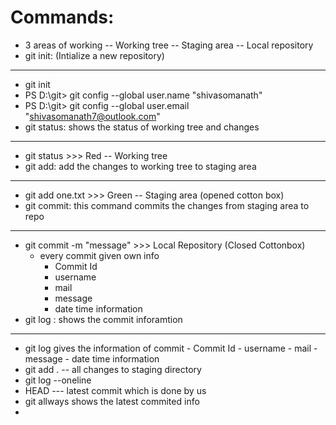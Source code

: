 # Commands:
- 3 areas of working -- Working tree
                     -- Staging area
                     -- Local repository
- git init: (Intialize a new repository)
----------
- git init
- PS D:\git> git config --global user.name "shivasomanath"
- PS D:\git> git config --global user.email "shivasomanath7@outlook.com"
- git status: shows the status of working tree and changes
-------------
- git status  >>> Red -- Working tree
- git add: add the changes to working tree to staging area
---------
- git add one.txt  >>> Green -- Staging area (opened cotton box)
- git commit: this command commits the changes from staging area to repo
------------
- git commit -m  "message" >>> Local Repository (Closed Cottonbox)
  - every commit given own info 
      - Commit Id
      - username
      - mail
      - message 
      - date time information
- git log : shows the commit inforamtion 
------------
- git log gives the information of commit
      - Commit Id
      - username
      - mail
      - message 
      - date time information
- git add . -- all changes to staging directory 
- git log --oneline
- HEAD --- latest commit which is done by us
- git allways shows the latest commited info 
- 

   